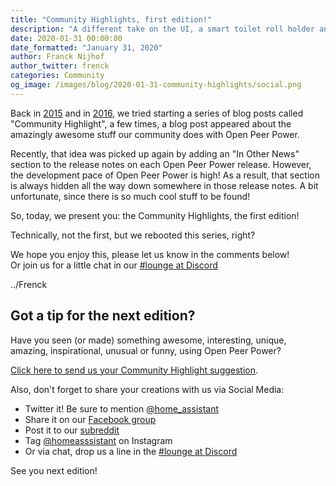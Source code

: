 ```yaml
---
title: "Community Highlights, first edition!"
description: "A different take on the UI, a smart toilet roll holder and the DIY smart mailbox"
date: 2020-01-31 00:00:00
date_formatted: "January 31, 2020"
author: Franck Nijhof
author_twitter: frenck
categories: Community
og_image: /images/blog/2020-01-31-community-highlights/social.png
---
```


Back in [2015][community-highlights-2015] and in [2016][community-highlights-2016], we tried starting a series of blog posts called "Community Highlight",
a few times, a blog post appeared about the amazingly awesome stuff our community does with Open Peer Power.

Recently, that idea was picked up again by adding an "In Other News" section to the release notes on each Open Peer Power release. However, the development pace of Open Peer Power is high! As a result, that section is always hidden all the way down somewhere in those release notes. A bit unfortunate, since there is so much cool stuff to be found!

So, today, we present you: the Community Highlights, the first edition!

Technically, not the first, but we rebooted this series, right?

We hope you enjoy this, please let us know in the comments below!  
Or join us for a little chat in our [#lounge at Discord][chat]

../Frenck

## Got a tip for the next edition?

Have you seen (or made) something awesome, interesting, unique, amazing, inspirational, unusual or funny, using Open Peer Power?

[Click here to send us your Community Highlight suggestion](/suggest-community-highlight).

Also, don't forget to share your creations with us via Social Media:

- Twitter it! Be sure to mention [@home_assistant][twitter]
- Share it on our [Facebook group][facebook-group]
- Post it to our [subreddit][reddit]
- Tag [@homeasssistant][instagram] on Instagram
- Or via chat, drop us a line in the [#lounge at Discord][chat]

See you next edition!

[chat]: https://www.openpeerpower.io/join-chat
[community-highlights-2015]: https://www.openpeerpower.io/blog/2015/12/05/community-highlights/
[community-highlights-2016]: https://www.openpeerpower.io/blog/2016/02/20/community-highlights/
[esphome]: https://www.esphome.io
[facebook-group]: https://www.facebook.com/groups/OpenPeerPower/
[instagram]: https://www.instagram.com/openpeerpower/
[reddit]: https://www.reddit.com/r/openpeerpower
[twitter]: https://www.twitter.com/home_assistant
